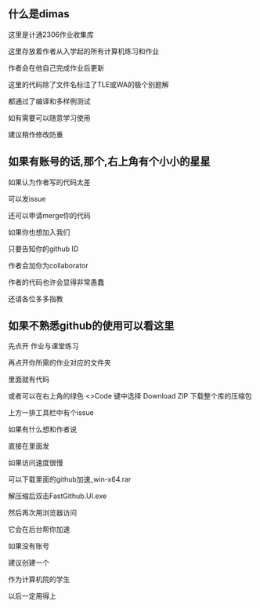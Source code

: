 ## 什么是dimas

 这里是计通2306作业收集库

 这里存放着作者从入学起的所有计算机练习和作业

 作者会在他自己完成作业后更新

 这里的代码除了文件名标注了TLE或WA的极个别题解
 
 都通过了编译和多样例测试

 如有需要可以随意学习使用

 建议稍作修改防重

## 如果有账号的话,那个,右上角有个小小的星星

 如果认为作者写的代码太差

 可以发issue

 还可以申请merge你的代码

 如果你也想加入我们

 只要告知你的github ID

 作者会加你为collaborator

 作者的代码也许会显得非常愚蠢

 还请各位多多指教

## 如果不熟悉github的使用可以看这里

 先点开 作业与课堂练习

 再点开你所需的作业对应的文件夹

 里面就有代码

 或者可以在右上角的绿色 <>Code 键中选择 Download ZIP 下载整个库的压缩包

 上方一排工具栏中有个issue

 如果有什么想和作者说

 直接在里面发

 如果访问速度很慢

 可以下载里面的github加速_win-x64.rar

 解压缩后双击FastGithub.UI.exe

 然后再次用浏览器访问
 
 它会在后台帮你加速

 如果没有账号

 建议创建一个

 作为计算机院的学生
 
 以后一定用得上